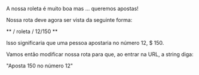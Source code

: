 A nossa roleta é muito boa mas ... queremos apostas!

Nossa rota deve agora ser vista da seguinte forma:

** / roleta / 12/150 **

Isso significaria que uma pessoa apostaria no número 12, $ 150.

Vamos então modificar nossa rota para que, ao entrar na URL, a string diga:

"Aposta 150 no número 12"